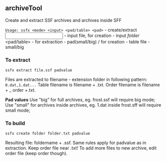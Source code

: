 ## archiveTool

Create and extract SSF archives and archives inside SFF

`Usage: ssfx <mode> <input> <pad/table> <pad>`
<mode> - create/extract
<input> - input file, for creation - input *folder*
<pad/table> - for extraction - pad(small/big) / for creation - table file 
<pad> - small/big

### To extract

`ssfx extract file.ssf padvalue`

Files are extracted to filename - extension folder in following pattern:
`0.dat,1.dat...`
Table filename is filename + .txt.
Order filename is filename + _ order +.txt.

**Pad values**
Use "big" for full archives, eg. frost.ssf will require big mode;
Use "small" for archives inside archives, eg. 1.dat inside frost.sff will require small mode;

### To build

`ssfx create folder folder.txt padvalue`

Resulting file: foldername + .ssf.
Same rules apply for padvalue as in extraction.
Keep order file near .txt!
To add more files to new archive, edit order file (keep order though).


